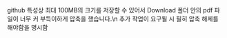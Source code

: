 github 특성상 최대 100MB의 크기를 저장할 수 있어서 Download 폴더 안의 pdf 파일이 너무 커 부득이하게 압축을 했습니다.\n
추가 작업이 요구될 시 필히 압축 해제를 해야함을 명시함
